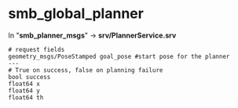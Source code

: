 # smb_global_planner

In "__smb_planner_msgs__" -> __srv/PlannerService.srv__

```$xslt
# request fields
geometry_msgs/PoseStamped goal_pose #start pose for the planner
---
# True on success, false on planning failure
bool success
float64 x
float64 y
float64 th
```
